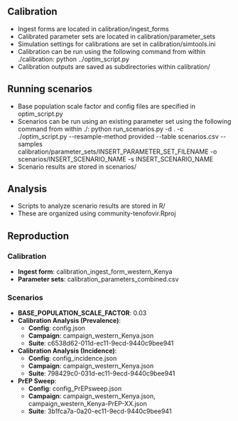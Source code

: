 
## Calibration

- Ingest forms are located in calibration/ingest_forms
- Calibrated parameter sets are located in calibration/parameter_sets
- Simulation settings for calibrations are set in calibration/simtools.ini
- Calibration can be run using the following command from within ./calibration:
				python ../optim_script.py
- Calibration outputs are saved as subdirectories within calibration/

## Running scenarios
- Base population scale factor and config files are specified in optim_script.py
- Scenarios can be run using an existing parameter set using the following command from within ./:
				python run_scenarios.py -d . -c ./optim_script.py --resample-method provided --table scenarios.csv --samples calibration/parameter_sets/INSERT_PARAMETER_SET_FILENAME -o scenarios/INSERT_SCENARIO_NAME -s INSERT_SCENARIO_NAME
- Scenario results are stored in scenarios/

## Analysis

- Scripts to analyze scenario results are stored in R/
- These are organized using community-tenofovir.Rproj

## Reproduction

### Calibration
- **Ingest form**: calibration_ingest_form_western_Kenya
- **Parameter sets**: calibration_parameters_combined.csv

### Scenarios
- **BASE_POPULATION_SCALE_FACTOR**: 0.03
- **Calibration Analysis (Prevalence)**:
	- **Config**: config.json
	- **Campaign**: campaign_western_Kenya.json
	- **Suite**: c6538d62-011d-ec11-9ecd-9440c9bee941
- **Calibration Analysis (Incidence)**:
	- **Config**: config_incidence.json
	- **Campaign**: campaign_western_Kenya.json
	- **Suite**: 798429c0-031d-ec11-9ecd-9440c9bee941
- **PrEP Sweep**:
	- **Config**: config_PrEPsweep.json
	- **Campaign**: campaign_western_Kenya.json, campaign_western_Kenya-PrEP-XX.json
	- **Suite**: 3b1fca7a-0a20-ec11-9ecd-9440c9bee941